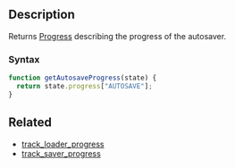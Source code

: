 ## Description

Returns [Progress](../External/templates.js) describing the progress of the autosaver.

### Syntax

```js
function getAutosaveProgress(state) {
  return state.progress["AUTOSAVE"];
}
```

## Related

- [track_loader_progress](./track_loader_progress.md)
- [track_saver_progress](./track_saver_progress.md)
